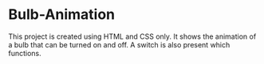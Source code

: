# Bulb-Animation
This project is created using HTML and CSS only. It shows the animation of a bulb that can be turned on and off. A switch is also present which functions.
